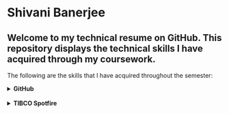 # Shivani Banerjee

## Welcome to my technical resume on GitHub. This repository displays the technical skills I have acquired through my coursework.

The following are the skills that I have acquired throughout the semester:

<details closed="">
     <summary><b>GitHub</b></summary>
     <br />
     <ul>
          <h3>First Day on GitHub</h3>
          <li>Introduction to GitHub</li>
          <li>Communicating using Markdown</li>
          <li>Uploading your project on GitHub</li>
          <br />
          <p>In summary, this course has taught me how to navigate around GitHub. The navigation was focused on uploading projects/ files with data that was on my local desktop.</p>
          <br />
          <img src="FirstDay.png" alt="Proof of Completion" width="300" height="150" border="2" />
          <br />
          <br/>
          <h3>First Week on GitHub</h3>
          <li>GitHub Pages</li>
          <li>Reviewing pull requests</li>
          <li>Managing merge conflicts</li>
          <li>Securing your workflows</li>
          <br />
          <p>In summary, this course has taught me how to utilize uploading a project onto GitHub in a systematic manner. This is useful because I learned how to maximize my learning by using pull requests to see the changes I have made in the duration of my project. This is also useful for others to view my learning curve when viewing my projects.</p>
          <br />
          <img src="FirstWeek.png" alt="Proof of Completion" width="300" height="150" border="2" />
    </ul>
    </details>
    </br>
    <details closed="">
     <summary><b>TIBCO Spotfire</b></summary>
     <br />
     <ul>
          <h3>Well Analysis Dashboard</h3>
          <li>Able to import data</li>
          <li>Able to script ironPython for advanced abilities</li>
          <li>Able to create visualizations to easily aggregate data</li>
          <br />
          <p>I was introduced to TIBCO Spotfire at the start of my summer internship in 2019. With no prior experience, I was able to create a dashboard, to fit a clients needs. Using those skills, I was able to create another dashbaord using public data available on IHS Markit. To view a video I created to describe my dashboard, please click the following link: </p>
          <br />
          <img src="home.png" alt="Proof of Completion" width="300" height="150" border="2" />
          <img src="summary.png" alt="Proof of Completion" width="300" height="150" border="2" />
          <img src="analysis.png" alt="Proof of Completion" width="300" height="150" border="2" />
          <br />
   </ul>
   

